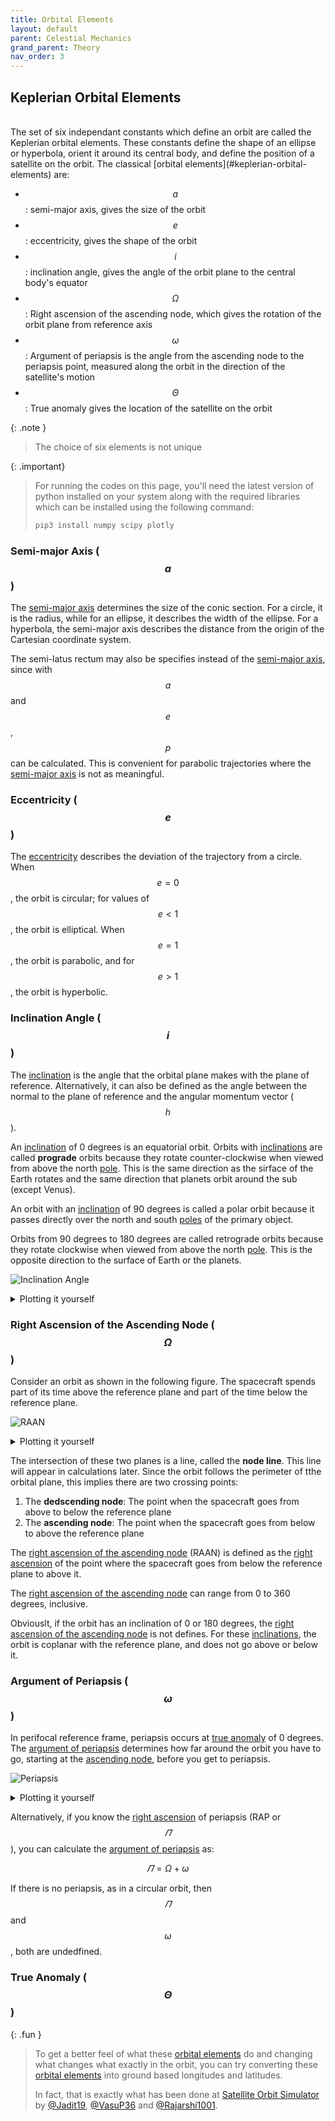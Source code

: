 ```yaml
---
title: Orbital Elements
layout: default
parent: Celestial Mechanics
grand_parent: Theory
nav_order: 3
---
```


## Keplerian Orbital Elements

<br />
The set of six independant constants which define an orbit are called the Keplerian orbital elements. These constants define the shape of an ellipse or hyperbola, orient it around its central body, and define the position of a satellite on the orbit. The classical [orbital elements](#keplerian-orbital-elements) are:

- $$a$$: semi-major axis, gives the size of the orbit
- $$e$$: eccentricity, gives the shape of the orbit
- $$i$$: inclination angle, gives the angle of the orbit plane to the central body's equator
- $$\Omega$$: Right ascension of the ascending node, which gives the rotation of the orbit plane from reference axis
- $$\omega$$: Argument of periapsis is the angle from the ascending node to the periapsis point, measured along the orbit in the direction of the satellite's motion
- $$\Theta$$: True anomaly gives the location of the satellite on the orbit

{: .note }

> The choice of six elements is not unique

{: .important}

> For running the codes on this page, you'll need the latest version of python installed on your system along with the required libraries which can be installed using the following command:
>
> ```bash
> pip3 install numpy scipy plotly
> ```

### Semi-major Axis ($$a$$)

The [semi-major axis](#semi-major-axis-a) determines the size of the conic section. For a circle, it is the radius, while for an ellipse, it describes the width of the ellipse. For a hyperbola, the semi-major axis describes the distance from the origin of the Cartesian coordinate system.

The semi-latus rectum may also be specifies instead of the [semi-major axis](#semi-major-axis-a), since with $$a$$ and $$e$$, $$p$$ can be calculated. This is convenient for parabolic trajectories where the [semi-major axis](#semi-major-axis-a) is not as meaningful.

### Eccentricity ($$e$$)

The [eccentricity](#eccentricity-e) describes the deviation of the trajectory from a circle. When $$e = 0$$, the orbit is circular; for values of $$e \lt 1$$, the orbit is elliptical. When $$e = 1$$, the orbit is parabolic, and for $$e \gt 1$$, the orbit is hyperbolic.

### Inclination Angle ($$i$$)

The [inclination](#inclination-angle-i) is the angle that the orbital plane makes with the plane of reference. Alternatively, it can also be defined as the angle between the normal to the plane of reference and the angular momentum vector ($$h$$).

An [inclination](#inclination-angle-i) of 0 degrees is an equatorial orbit. Orbits with [inclinations](#inclination-angle-i) are called **prograde** orbits because they rotate counter-clockwise when viewed from above the north [pole](../../observation/celestial%20sphere/equatorial.html#poles). This is the same direction as the sirface of the Earth rotates and the same direction that planets orbit around the sub (except Venus).

An orbit with an [inclination](#inclination-angle-i) of 90 degrees is called a polar orbit because it passes directly over the north and south [poles](../../observation/celestial%20sphere/equatorial.html#poles) of the primary object.

Orbits from 90 degrees to 180 degrees are called retrograde orbits because they rotate clockwise when viewed from above the north [pole](../../observation/celestial%20sphere/equatorial.html#poles). This is the opposite direction to the surface of Earth or the planets.

![Inclination Angle](../../assets/images/theory/celestial%20mechanics/orbital%20elements/inclination.png)

<details markdown="block">
  <summary>Plotting it yourself</summary>

**In [1]**:

```python
import plotly.graph_objects as go
import numpy as np
from scipy.spatial.transform import Rotation as R
```

**In [2]**:

```python
def arrow(start, end, fig=None, **kwargs):
    start_offset = kwargs.get("start_offset") or 0.98
    tip_ratio = kwargs.get("tip_ratio") or 0.1
    x_0, y_0, z_0 = start + start_offset * (end - start)
    u_0, v_0, w_0 = tip_ratio * (end - start)
    cone = go.Cone(
        x=[x_0],
        y=[y_0],
        z=[z_0],
        u=[u_0],
        v=[v_0],
        w=[w_0],
        showlegend=False,
        showscale=False,
        sizemode="absolute",
        sizeref=10,
        **kwargs.get("cone", {}),
    )
    coords = np.vstack((start, end))
    line = go.Scatter3d(
        x=coords[:, 0],
        y=coords[:, 1],
        z=coords[:, 2],
        mode="lines+text",
        line=kwargs.get("line"),
        text=["", "h"],
        textfont=dict(size=30, family="sans-serif", color="black"),
        textposition="top center",
    )
    if fig is not None:
        fig.add_trace(line)
        fig.add_trace(cone)
    else:
        return line, cone
```

**In [3]**:

```python
colors = dict(
    green="rgb(102,194,165)",
    red="rgb(252,141,98)",
    blue="rgb(141,160,203)",
    pink="rgb(231,138,195)",
    lime="rgb(166,216,84)",
    yellow="rgb(255,217,47)",
)
```

**In [4]**:

```python
a = 100
e = 0.4
b = a * np.sqrt(1 - e ** 2)
r_p = a * (1 - e)

inclination = 30
raan = 0
omega = 0

rot = R.from_euler("zxy", [0, 0, inclination], degrees=True)

theta = np.arange(0, 2 * np.pi, step=0.01)
phi = 0
r = a * (1 - e ** 2) / (1 - e * np.cos(theta - phi))
x = r * np.cos(theta)
y = r * np.sin(theta)
z = np.zeros_like(x)
r = np.vstack((x, y, z)).T
rotated = rot.apply(r)

vector_scale = 100
h_vec = np.zeros((2, 3), dtype=float)
h_vec[1, 2] = vector_scale
rot_vec = rot.apply(h_vec)

periapsis = np.array(((0, 0, 0), (-r_p, 0, 0)))
peri_rot = rot.apply(periapsis)

plane_size = 100
plane = np.array(
    (
        (-plane_size, -plane_size, 0),
        (-plane_size, plane_size, 0),
        (plane_size, -plane_size, 0),
        (plane_size, plane_size, 0),
    )
)
inclination_range = np.arange(0, np.radians(inclination), step=0.01)
arc = (
    vector_scale
    / 2
    * np.vstack(
        (
            np.sin(inclination_range),
            np.zeros_like(inclination_range),
            np.cos(inclination_range),
        )
    ).T
)
arc_2 = (
    -r_p
    * np.vstack(
        (
            np.cos(inclination_range),
            np.zeros_like(inclination_range),
            -np.sin(inclination_range),
        )
    ).T
)
```

**In [5]**:

```python
data = go.Scatter3d(
    x=rotated[:, 0],
    y=rotated[:, 1],
    z=rotated[:, 2],
    mode="lines",
    line=dict(color=colors["blue"], width=10),
)
d2 = go.Mesh3d(
    x=rotated[:, 0], y=rotated[:, 1], z=rotated[:, 2], color="gray", opacity=1.0
)

d3 = go.Mesh3d(
    x=plane[:, 0], y=plane[:, 1], z=plane[:, 2], opacity=0.7, color="lightgray"
)

d4 = go.Scatter3d(
    x=[0],
    y=[0],
    z=[0],
    mode="markers",
    marker=dict(color="black", size=[40], sizeref=1, sizemode="diameter"),
    text="m1",
    textfont=dict(size=30, family="sans-serif", color="black"),
    textposition="top right",
)
d5 = go.Scatter3d(
    x=[0, 0],
    y=[0, 0],
    z=[0, 100],
    mode="lines+text",
    line={"width": 10},
    text=["", "Z"],
    textfont=dict(size=30, family="sans-serif", color="black"),
    textposition="top center",
)
d6 = go.Scatter3d(
    x=[0, 0],
    y=[0, 100],
    z=[0, 0],
    mode="lines+text",
    line={"width": 10},
    text=["", "Y"],
    textfont=dict(size=30, family="sans-serif", color="black"),
    textposition="middle right",
)
d7 = go.Scatter3d(
    x=[0, 100],
    y=[0, 0],
    z=[0, 0],
    mode="lines+text",
    line={"width": 10},
    text=["", "X"],
    textfont=dict(size=30, family="sans-serif", color="black"),
    textposition="middle right",
)

mid = arc.shape[0] // 2
label = [""] * arc.shape[0]
label[mid] = "i"
arcline = go.Scatter3d(
    x=arc[:, 0],
    y=arc[:, 1],
    z=arc[:, 2],
    mode="lines+text",
    line={"width": 8, "color": "black"},
    text=label,
    textfont=dict(size=30, family="sans-serif", color="black"),
    textposition="top center",
)

arcline_2 = go.Scatter3d(
    x=arc_2[:, 0],
    y=arc_2[:, 1],
    z=arc_2[:, 2],
    mode="lines+text",
    line={"width": 8, "color": "black"},
    text=label,
    textfont=dict(size=20, family="sans-serif", color="black"),
    textposition="middle left",
)

periline = go.Scatter3d(
    x=peri_rot[:, 0],
    y=peri_rot[:, 1],
    z=peri_rot[:, 2],
    mode="lines+markers+text",
    line={"width": 8, "color": "black"},
    marker={"symbol": "circle-open", "size": [0, 20]},
    text=["", "periapsis"],
    textfont=dict(size=20, family="sans-serif", color="black"),
    textposition="top left",
)

layout = dict(
    width=1080,
    height=720,
    autosize=False,
    xaxis={
        "showgrid": False,  # thin lines in the background
        "zeroline": False,  # thick line at x=0
        "visible": False,  # numbers below
    },
    yaxis={
        "showgrid": False,  # thin lines in the background
        "zeroline": False,  # thick line at x=0
        "visible": False,  # numbers below
    },
    scene=dict(
        hovermode=False,
        camera=dict(
            up=dict(
                x=0,
                y=0,
                z=1,
            ),
            eye=dict(
                x=1.0707,
                y=-1.0707,
                z=1,
            ),
        ),
        # aspectratio = dict( x=1, y=1, z=0.7 ),
        aspectmode="manual",
        xaxis={"showgrid": False, "zeroline": False, "visible": False},
        yaxis={"showgrid": False, "zeroline": False, "visible": False},
        zaxis={"showgrid": False, "zeroline": False, "visible": False},
    ),
    showlegend=False,
    margin={"b": 0, "t": 0, "r": 0, "l": 0},
)
```

**In [6]**:

```python
fig = go.Figure(layout=layout)

fig.add_trace(data)
fig.add_trace(d2)
fig.add_trace(d3)
fig.add_trace(d4)
fig.add_trace(d5)
fig.add_trace(d6)
fig.add_trace(d7)
arrow(
    start=rot_vec[0, :],
    end=rot_vec[1, :],
    fig=fig,
    line={"width": 10.0, "color": colors["red"]},
    cone={"colorscale": [[0, colors["red"]], [1, colors["red"]]]},
)
fig.add_trace(arcline)
fig.add_trace(arcline_2)
fig.add_trace(periline)

fig.show()
```

</details>

### Right Ascension of the Ascending Node ($$\Omega$$)

Consider an orbit as shown in the following figure. The spacecraft spends part of its time above the reference plane and part of the time below the reference plane.

![RAAN](../../assets/images/theory/celestial%20mechanics/orbital%20elements/raan.png)

<details markdown="block">
  <summary>Plotting it yourself</summary>

**In [1]**:

```python
import plotly.graph_objects as go
import numpy as np
from scipy.spatial.transform import Rotation as R
```

**In [2]**:

```python
def arrow(start, end, fig=None, **kwargs):
    start_offset = kwargs.get("start_offset") or 0.98
    tip_ratio = kwargs.get("tip_ratio") or 0.1
    x_0, y_0, z_0 = start + start_offset * (end - start)
    u_0, v_0, w_0 = tip_ratio * (end - start)
    cone = go.Cone(
        x=[x_0],
        y=[y_0],
        z=[z_0],
        u=[u_0],
        v=[v_0],
        w=[w_0],
        showlegend=False,
        showscale=False,
        sizemode="absolute",
        sizeref=10,
        **kwargs.get("cone", {}),
    )
    coords = np.vstack((start, end))
    line = go.Scatter3d(
        x=coords[:, 0],
        y=coords[:, 1],
        z=coords[:, 2],
        mode="lines+text",
        line=kwargs.get("line"),
        text=["", "h"],
        textfont=dict(size=30, family="sans-serif", color="black"),
        textposition="top center",
    )
    if fig is not None:
        fig.add_trace(line)
        fig.add_trace(cone)
    else:
        return line, cone
```

**In [3]**:

```python
colors = dict(
    green="rgb(102,194,165)",
    red="rgb(252,141,98)",
    blue="rgb(141,160,203)",
    pink="rgb(231,138,195)",
    lime="rgb(166,216,84)",
    yellow="rgb(255,217,47)",
)
```

**In [4]**:

```python
a = 100
e = 0.4
b = a * np.sqrt(1 - e ** 2)
r_p = a * (1 - e)
p = a * (1 - e ** 2)

inclination = 30
raan = 30
omega = 0

rot = R.from_euler("ZY", [raan, inclination], degrees=True)

theta = np.arange(0, 2 * np.pi, step=0.01)
phi = 0

r = a * (1 - e ** 2) / (1 - e * np.cos(theta - phi))
x = r * np.cos(theta)
y = r * np.sin(theta)
z = np.zeros_like(x)
r = np.vstack((x, y, z)).T
rotated = rot.apply(r)

vector_scale = 100
h_vec = np.zeros((2, 3), dtype=float)
h_vec[1, 2] = vector_scale
rot_vec = rot.apply(h_vec)

periapsis = np.array(((0, 0, 0), (-r_p, 0, 0)))
peri_rot = rot.apply(periapsis)

plane_size = 100
plane = np.array(
    (
        (-plane_size, -plane_size, 0),
        (-plane_size, plane_size, 0),
        (plane_size, -plane_size, 0),
        (plane_size, plane_size, 0),
    )
)
inclination_range = np.arange(0, np.radians(inclination), step=0.01)
arc = (
    vector_scale
    / 2
    * np.vstack(
        (
            np.sin(inclination_range),
            np.zeros_like(inclination_range),
            np.cos(inclination_range),
        )
    ).T
)
arc_rot = R.from_euler("Z", [raan], degrees=True)
arc = arc_rot.apply(arc)
arc_2 = (
    -r_p
    * np.vstack(
        (
            np.cos(inclination_range),
            np.zeros_like(inclination_range),
            -np.sin(inclination_range),
        )
    ).T
)
arc_2 = arc_rot.apply(arc_2)
N_vec = np.cross([0, 0, 1], rot_vec[1, :])
N = np.linalg.norm(N_vec)
u_N = N_vec / N
node_line = np.vstack(
    (
        np.linspace(-75, 75, 2),
        u_N[1] / u_N[0] * np.linspace(-75, 75, 2),
        np.zeros(2),
    )
).T

nodes = np.array(((0, p, 0), (0, -p, 0)))
nodes = rot.apply(nodes)

raan_range = np.arange(0, np.radians(90 + raan), step=0.01)
raan_arc = (
    vector_scale
    / 2
    * np.vstack((np.cos(raan_range), np.sin(raan_range), np.zeros_like(raan_range))).T
)
```

**In [5]**:

```python
data = go.Scatter3d(
    x=rotated[:, 0],
    y=rotated[:, 1],
    z=rotated[:, 2],
    mode="lines",
    line=dict(color=colors["blue"], width=10),
)
d2 = go.Mesh3d(
    x=rotated[:, 0], y=rotated[:, 1], z=rotated[:, 2], color="gray", opacity=1.0
)

d3 = go.Mesh3d(
    x=plane[:, 0], y=plane[:, 1], z=plane[:, 2], opacity=0.7, color="lightgray"
)

d4 = go.Scatter3d(
    x=[0],
    y=[0],
    z=[0],
    mode="markers",
    marker=dict(color="black", size=[40], sizeref=1, sizemode="diameter"),
    text="m1",
    textfont=dict(size=30, family="sans-serif", color="black"),
    textposition="top right",
)
d5 = go.Scatter3d(
    x=[0, 0],
    y=[0, 0],
    z=[0, 100],
    mode="lines+text",
    line={"width": 10},
    text=["", "Z"],
    textfont=dict(size=30, family="sans-serif", color="black"),
    textposition="top center",
)
d6 = go.Scatter3d(
    x=[0, 0],
    y=[0, 100],
    z=[0, 0],
    mode="lines+text",
    line={"width": 10},
    text=["", "Y"],
    textfont=dict(size=30, family="sans-serif", color="black"),
    textposition="middle right",
)
d7 = go.Scatter3d(
    x=[0, 100],
    y=[0, 0],
    z=[0, 0],
    mode="lines+text",
    line={"width": 10},
    text=["", "X"],
    textfont=dict(size=30, family="sans-serif", color="black"),
    textposition="middle right",
)

mid = arc.shape[0] // 2
label = [""] * arc.shape[0]
label[mid] = "i"
arcline = go.Scatter3d(
    x=arc[:, 0],
    y=arc[:, 1],
    z=arc[:, 2],
    mode="lines+text",
    line={"width": 8, "color": "black"},
    text=label,
    textfont=dict(size=30, family="sans-serif", color="black"),
    textposition="top center",
)

arcline_2 = go.Scatter3d(
    x=arc_2[:, 0],
    y=arc_2[:, 1],
    z=arc_2[:, 2],
    mode="lines+text",
    line={"width": 8, "color": "black"},
    text=label,
    textfont=dict(size=20, family="sans-serif", color="black"),
    textposition="middle left",
)

periline = go.Scatter3d(
    x=peri_rot[:, 0],
    y=peri_rot[:, 1],
    z=peri_rot[:, 2],
    mode="lines+markers+text",
    line={"width": 8, "color": "black"},
    marker={"symbol": "circle-open", "size": [0, 20]},
    text=["", "periapsis"],
    textfont=dict(size=20, family="sans-serif", color="black"),
    textposition="top left",
)

nodeline = go.Scatter3d(
    x=node_line[:, 0],
    y=node_line[:, 1],
    z=node_line[:, 2],
    mode="lines+text",
    line={"width": 8, "color": "black"},
    text=["", "Node Line"],
    textfont=dict(size=20, family="sans-serif", color="black"),
    textposition="top center",
)

nodesmarks = go.Scatter3d(
    x=nodes[:, 0],
    y=nodes[:, 1],
    z=nodes[:, 2],
    mode="markers+text",
    marker={"size": [15, 15]},
    text=["Ascending Node", "Descending Node"],
    textfont=dict(size=15, family="sans-serif", color="black"),
    textposition="top center",
)
mid = raan_arc.shape[0] // 2
label = [""] * raan_arc.shape[0]
label[mid] = "Ω"
raanarc = go.Scatter3d(
    x=raan_arc[:, 0],
    y=raan_arc[:, 1],
    z=raan_arc[:, 2],
    mode="lines+text",
    line={"width": 8, "color": "black"},
    text=label,
    textfont=dict(size=20, family="sans-serif", color="black"),
    textposition="middle right",
)

layout = dict(
    width=1080,
    height=720,
    autosize=False,
    xaxis={
        "showgrid": False,  # thin lines in the background
        "zeroline": False,  # thick line at x=0
        "visible": False,  # numbers below
    },
    yaxis={
        "showgrid": False,  # thin lines in the background
        "zeroline": False,  # thick line at x=0
        "visible": False,  # numbers below
    },
    scene=dict(
        hovermode=False,
        camera=dict(
            up=dict(
                x=0,
                y=0,
                z=1,
            ),
            eye=dict(
                x=1.0707,
                y=-1.0707,
                z=1,
            ),
        ),
        aspectmode="manual",
        xaxis={"showgrid": False, "zeroline": False, "visible": False},
        yaxis={"showgrid": False, "zeroline": False, "visible": False},
        zaxis={"showgrid": False, "zeroline": False, "visible": False},
    ),
    showlegend=False,
    margin={"b": 0, "t": 0, "r": 0, "l": 0},
)
```

**In [6]**:

```python
fig = go.Figure(layout=layout)

fig.add_trace(data)
fig.add_trace(d2)
fig.add_trace(d3)
fig.add_trace(d4)
fig.add_trace(d5)
fig.add_trace(d6)
fig.add_trace(d7)
arrow(
    start=rot_vec[0, :],
    end=rot_vec[1, :],
    fig=fig,
    line={"width": 10.0, "color": colors["red"]},
    cone={"colorscale": [[0, colors["red"]], [1, colors["red"]]]},
)

fig.add_trace(periline)
fig.add_trace(nodeline)
fig.add_trace(nodesmarks)
fig.add_trace(raanarc)

fig.show()
```

</details>

The intersection of these two planes is a line, called the **node line**. This line will appear in calculations later. Since the orbit follows the perimeter of tthe orbital plane, this implies there are two crossing points:

1. The **dedscending node**: The point when the spacecraft goes from above to below the reference plane
2. The **ascending node**: The point when the spacecraft goes from below to above the reference plane

The [right ascension of the ascending node](#right-ascension-of-the-ascending-node-omega) (RAAN) is defined as the [right ascension](../../observation/celestial%20sphere/equatorial.html#right-ascention) of the point where the spacecraft goes from below the reference plane to above it.

The [right ascension of the ascending node](#right-ascension-of-the-ascending-node-omega) can range from 0 to 360 degrees, inclusive.

Obviouslt, if the orbit has an inclination of 0 or 180 degrees, the [right ascension of the ascending node](#right-ascension-of-the-ascending-node-omega) is not defines. For these [inclinations](#inclination-angle-i), the orbit is coplanar with the reference plane, and does not go above or below it.

### Argument of Periapsis ($$\omega$$)

In perifocal reference frame, periapsis occurs at [true anomaly](#true-anomaly-theta) of 0 degrees. The [argument of periapsis](#argument-of-periapsis-omega) determines how far around the orbit you have to go, starting at the [ascending node](#right-ascension-of-the-ascending-node-omega), before you get to periapsis.

![Periapsis](../../assets/images/theory/celestial%20mechanics/orbital%20elements/periapsis.png)

<details markdown="block">
  <summary>Plotting it yourself</summary>

**In [1]**:

```python
import plotly.graph_objects as go
import numpy as np
from scipy.spatial.transform import Rotation as R
```

**In [2]**:

```python
def arrow(start, end, fig=None, **kwargs):
    start_offset = kwargs.get("start_offset") or 0.98
    tip_ratio = kwargs.get("tip_ratio") or 0.1
    x_0, y_0, z_0 = start + start_offset * (end - start)
    u_0, v_0, w_0 = tip_ratio * (end - start)
    cone = go.Cone(
        x=[x_0],
        y=[y_0],
        z=[z_0],
        u=[u_0],
        v=[v_0],
        w=[w_0],
        showlegend=False,
        showscale=False,
        sizemode="absolute",
        sizeref=10,
        **kwargs.get("cone", {}),
    )
    coords = np.vstack((start, end))
    line = go.Scatter3d(
        x=coords[:, 0],
        y=coords[:, 1],
        z=coords[:, 2],
        mode="lines+text",
        line=kwargs.get("line"),
        text=["", "h"],
        textfont=dict(size=30, family="sans-serif", color="black"),
        textposition="top center",
    )
    if fig is not None:
        fig.add_trace(line)
        fig.add_trace(cone)
    else:
        return line, cone
```

**In [3]**:

```python
colors = dict(
    green="rgb(102,194,165)",
    red="rgb(252,141,98)",
    blue="rgb(141,160,203)",
    pink="rgb(231,138,195)",
    lime="rgb(166,216,84)",
    yellow="rgb(255,217,47)",
)
```

**In [4]**:

```python
a = 100
e = 0.4
b = a * np.sqrt(1 - e ** 2)
r_p = a * (1 - e)
p = a * (1 - e ** 2)

inclination = 30
raan = 30
omega = 60

rot = R.from_euler("ZYZ", [raan, inclination, omega], degrees=True)

theta = np.arange(0, 2 * np.pi, step=0.01)
phi = 0

r = a * (1 - e ** 2) / (1 - e * np.cos(theta - phi))
x = r * np.cos(theta)
y = r * np.sin(theta)
z = np.zeros_like(x)
r = np.vstack((x, y, z)).T
rotated = rot.apply(r)

vector_scale = 100
h_vec = np.zeros((2, 3), dtype=float)
h_vec[1, 2] = vector_scale
rot_vec = rot.apply(h_vec)

periapsis = np.array(((0, 0, 0), (-r_p, 0, 0)))
peri_rot = rot.apply(periapsis)

plane_size = 150
plane = np.array(
    (
        (-plane_size, -plane_size, 0),
        (-plane_size, plane_size, 0),
        (plane_size, -plane_size, 0),
        (plane_size, plane_size, 0),
    )
)
inclination_range = np.arange(0, np.radians(inclination), step=0.01)
arc = (
    vector_scale
    / 2
    * np.vstack(
        (
            np.sin(inclination_range),
            np.zeros_like(inclination_range),
            np.cos(inclination_range),
        )
    ).T
)
arc_rot = R.from_euler("Z", [raan], degrees=True)
arc = arc_rot.apply(arc)
arc_2 = (
    -r_p
    * np.vstack(
        (
            np.cos(inclination_range),
            np.zeros_like(inclination_range),
            -np.sin(inclination_range),
        )
    ).T
)
arc_2 = arc_rot.apply(arc_2)
N_vec = np.cross([0, 0, 1], rot_vec[1, :])
N = np.linalg.norm(N_vec)
u_N = N_vec / N
node_line = np.vstack(
    (
        np.linspace(-100, 100, 2),
        u_N[1] / u_N[0] * np.linspace(-100, 100, 2),
        np.zeros(2),
    )
).T

ascending_node = rotated[52]
descending_node = rotated[367]
nodes = np.vstack((ascending_node, descending_node))

raan_range = np.arange(0, np.radians(90 + raan), step=0.01)
raan_arc = (
    vector_scale
    / 2
    * np.vstack((np.cos(raan_range), np.sin(raan_range), np.zeros_like(raan_range))).T
)

r_rot = np.linalg.norm(rotated, axis=1) + 5
t_rot = np.arctan2(np.linalg.norm(rotated[:, :2], axis=1), rotated[:, 2])
p_rot = np.arctan2(rotated[:, 1], rotated[:, 0])
x_new = r_rot * np.cos(p_rot) * np.sin(t_rot)
y_new = r_rot * np.sin(p_rot) * np.sin(t_rot)
z_new = r_rot * np.cos(t_rot)
```

**In [5]**:

```python
data = go.Scatter3d(
    x=rotated[:, 0],
    y=rotated[:, 1],
    z=rotated[:, 2],
    mode="lines",
    line=dict(color=colors["blue"], width=10),
)
d2 = go.Mesh3d(
    x=rotated[:, 0], y=rotated[:, 1], z=rotated[:, 2], color="gray", opacity=1.0
)

d3 = go.Mesh3d(
    x=plane[:, 0], y=plane[:, 1], z=plane[:, 2], opacity=0.7, color="lightgray"
)

d4 = go.Scatter3d(
    x=[0],
    y=[0],
    z=[0],
    mode="markers",
    marker=dict(color="black", size=[40], sizeref=1, sizemode="diameter"),
    text="m1",
    textfont=dict(size=30, family="sans-serif", color="black"),
    textposition="top right",
)
d5 = go.Scatter3d(
    x=[0, 0],
    y=[0, 0],
    z=[0, 100],
    mode="lines+text",
    line={"width": 10},
    text=["", "Z"],
    textfont=dict(size=30, family="sans-serif", color="black"),
    textposition="top center",
)
d6 = go.Scatter3d(
    x=[0, 0],
    y=[0, 100],
    z=[0, 0],
    mode="lines+text",
    line={"width": 10},
    text=["", "Y"],
    textfont=dict(size=30, family="sans-serif", color="black"),
    textposition="middle right",
)
d7 = go.Scatter3d(
    x=[0, 100],
    y=[0, 0],
    z=[0, 0],
    mode="lines+text",
    line={"width": 10},
    text=["", "X"],
    textfont=dict(size=30, family="sans-serif", color="black"),
    textposition="middle right",
)

mid = arc.shape[0] // 2
label = [""] * arc.shape[0]
label[mid] = "i"
arcline = go.Scatter3d(
    x=arc[:, 0],
    y=arc[:, 1],
    z=arc[:, 2],
    mode="lines+text",
    line={"width": 8, "color": "black"},
    text=label,
    textfont=dict(size=30, family="sans-serif", color="black"),
    textposition="top center",
)

arcline_2 = go.Scatter3d(
    x=arc_2[:, 0],
    y=arc_2[:, 1],
    z=arc_2[:, 2],
    mode="lines+text",
    line={"width": 8, "color": "black"},
    text=label,
    textfont=dict(size=20, family="sans-serif", color="black"),
    textposition="middle left",
)

periline = go.Scatter3d(
    x=peri_rot[:, 0],
    y=peri_rot[:, 1],
    z=peri_rot[:, 2],
    mode="lines+markers+text",
    line={"width": 8, "color": "black"},
    marker={"symbol": "circle-open", "size": [0, 20]},
    text=["", "periapsis"],
    textfont=dict(size=20, family="sans-serif", color="black"),
    textposition="middle left",
)

nodeline = go.Scatter3d(
    x=node_line[:, 0],
    y=node_line[:, 1],
    z=node_line[:, 2],
    mode="lines+text",
    line={"width": 8, "color": "black"},
    text=["", "Node Line"],
    textfont=dict(size=20, family="sans-serif", color="black"),
    textposition="top center",
)

nodesmarks = go.Scatter3d(
    x=nodes[:, 0],
    y=nodes[:, 1],
    z=nodes[:, 2],
    mode="markers+text",
    marker={"size": [15, 15]},
    text=["Ascending Node", "Descending Node"],
    textfont=dict(size=15, family="sans-serif", color="black"),
    textposition=["middle right", "middle left"],
)
mid = raan_arc.shape[0] // 2
label = [""] * raan_arc.shape[0]
label[mid] = "Ω"
raanarc = go.Scatter3d(
    x=raan_arc[:, 0],
    y=raan_arc[:, 1],
    z=raan_arc[:, 2],
    mode="lines+text",
    line={"width": 8, "color": "black"},
    text=label,
    textfont=dict(size=20, family="sans-serif", color="black"),
    textposition="middle right",
)

mid = x_new[52:312].shape[0] // 2
label = [""] * x_new[52:312].shape[0]
label[mid] = "ω"
omegaarc = go.Scatter3d(
    x=x_new[52:312],
    y=y_new[52:312],
    z=z_new[52:312],
    mode="lines+text",
    line={"width": 8, "color": "black"},
    text=label,
    textfont=dict(size=20, family="sans-serif", color="black"),
    textposition="middle left",
)

layout = dict(
    width=1920,
    height=1080,
    autosize=False,
    xaxis={
        "showgrid": False,  # thin lines in the background
        "zeroline": False,  # thick line at x=0
        "visible": False,  # numbers below
    },
    yaxis={
        "showgrid": False,  # thin lines in the background
        "zeroline": False,  # thick line at x=0
        "visible": False,  # numbers below
    },
    scene=dict(
        hovermode=False,
        camera=dict(
            up=dict(
                x=0,
                y=0,
                z=1,
            ),
            eye=dict(
                x=1.0707,
                y=-1.0707,
                z=1,
            ),
        ),
        aspectmode="manual",
        xaxis={"showgrid": False, "zeroline": False, "visible": False},
        yaxis={"showgrid": False, "zeroline": False, "visible": False},
        zaxis={"showgrid": False, "zeroline": False, "visible": False},
    ),
    showlegend=False,
    margin={"b": 0, "t": 0, "r": 0, "l": 0},
)
```

**In [6]**:

```python
fig = go.Figure(layout=layout)

fig.add_trace(data)
fig.add_trace(d2)
fig.add_trace(d3)
fig.add_trace(d4)
fig.add_trace(d5)
fig.add_trace(d6)
fig.add_trace(d7)
arrow(
    start=rot_vec[0, :],
    end=rot_vec[1, :],
    fig=fig,
    line={"width": 10.0, "color": colors["red"]},
    cone={"colorscale": [[0, colors["red"]], [1, colors["red"]]]},
)

fig.add_trace(periline)
fig.add_trace(nodesmarks)
fig.add_trace(omegaarc)

fig.show()
```

</details>

Alternatively, if you know the [right ascension](../../observation/celestial%20sphere/equatorial.html#right-ascension) of periapsis (RAP or $$\varPi$$), you can calculate the [argument of periapsis](#argument-of-periapsis-omega) as:

$$
\begin{equation}
    \varPi = \Omega + \omega
\end{equation}
$$

If there is no periapsis, as in a circular orbit, then $$\varPi$$ and $$\omega$$, both are undedfined.

### True Anomaly ($$\Theta$$)

{: .fun }

> To get a better feel of what these [orbital elements](#keplerian-orbital-elements) do and changing what changes what exactly in the orbit, you can try converting these [orbital elements](#keplerian-orbital-elements) into ground based longitudes and latitudes.
>
> In fact, that is exactly what has been done at [Satellite Orbit Simulator](https://satellite-orbit-simulator.vercel.app) by [@Jadit19](https://github.com/Jadit19), [@VasuP36](https://github.com/VasuP36) and [@Rajarshi1001](https://github.com/Rajarshi1001).

